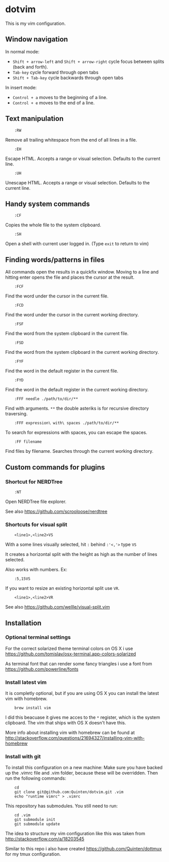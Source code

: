 # dotvim

This is my vim configuration.

## Window navigation

In normal mode:

- `Shift + arrow-left` and `Shift + arrow-right` cycle focus between splits (back and forth).
- `Tab-key` cycle forward through open tabs
- `Shift + Tab-key` cycle backwards through open tabs

In insert mode:

- `Control + a` moves to the beginning of a line.
- `Control + e` moves to the end of a line.

## Text manipulation

```
    :RW
```

Remove all trailing whitespace from the end of all lines in a file.

```
    :EH
```

Escape HTML. Accepts a range or visual selection. Defaults to the current line.

```
    :UH
```

Unescape HTML. Accepts a range or visual selection. Defaults to the current line.

## Handy system commands

```
    :CF
```

Copies the whole file to the system clipboard.

```
    :SH
```

Open a shell with current user logged in. (Type `exit` to return to vim)

## Finding words/patterns in files

All commands open the results in a quickfix window. Moving to a line and hitting enter opens the file and places the cursor at the result.

```
    :FCF
```

Find the word under the cursor in the current file.

```
    :FCD
```

Find the word under the cursor in the current working directory.

```
    :FSF
```

Find the word from the system clipboard in the current file.

```
    :FSD
```

Find the word from the system clipboard in the current working directory.

```
    :FYF
```

Find the word in the default register in the current file.

```
    :FYD
```

Find the word in the default register in the current working directory.

```
    :FFF needle ./path/to/dir/**
```

Find with arguments. `**` the double asteriks is for recursive directory traversing.

```
    :FFF expression\ with\ spaces ./path/to/dir/**
```

To search for expressions with spaces, you can escape the spaces.

```
    :FF filename
```

Find files by filename. Searches through the current working directory.

## Custom commands for plugins

### Shortcut for NERDTree

```
    :NT
```

Open NERDTree file explorer.

See also https://github.com/scrooloose/nerdtree

### Shortcuts for visual split

```
    <line1>,<line2>VS
```

With a some lines visually selected, hit `:` behind `:'<,'>` type `VS`

It creates a horizontal split with the height as high as the number of lines selected.

Also works with numbers. Ex:

```
    :5,15VS
```

If you want to resize an existing horizontal split use `VR`.

```
    <line1>,<line2>VR
```

See also https://github.com/wellle/visual-split.vim

## Installation

### Optional terminal settings

For the correct solarized theme terminal colors on OS X i use https://github.com/tomislav/osx-terminal.app-colors-solarized

As terminal font that can render some fancy triangles i use a font from https://github.com/powerline/fonts

### Install latest vim

It is completly optional, but if you are using OS X you can install the latest vim with homebrew.

```
    brew install vim
```

I did this beacuase it gives me acces to the `*` register, which is the system clipboard. The vim that ships with OS X doesn't have this.

More info about installing vim with homebrew can be found at http://stackoverflow.com/questions/21694327/installing-vim-with-homebrew

### Install with git

To install this configuration on a new machine:
Make sure you have backed up the .vimrc file and .vim folder, because these will be overridden.
Then run the following commands:

```
    cd
    git clone git@github.com:Quinten/dotvim.git .vim
    echo "runtime vimrc" > .vimrc
```

This repository has submodules. You still need to run:

```
    cd .vim
    git submodule init
    git submodule update
```

The idea to structure my vim configuration like this was taken from http://stackoverflow.com/a/18203545

Similar to this repo i also have created https://github.com/Quinten/dottmux for my tmux configuration.
